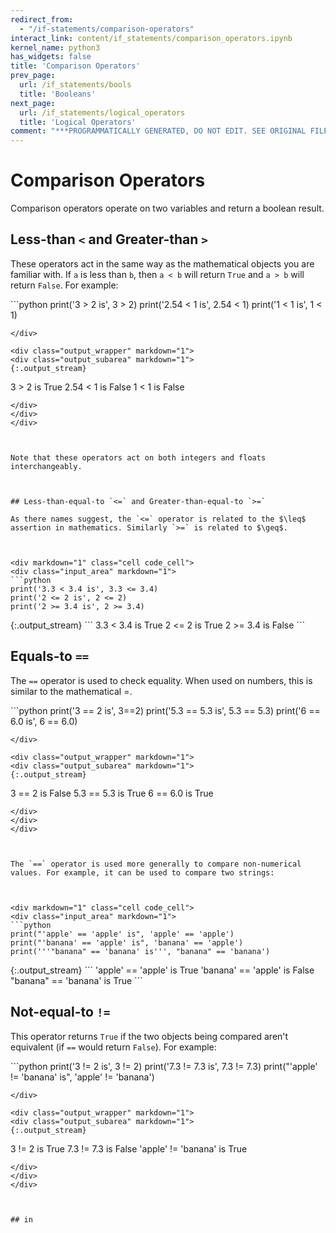 ```yaml
---
redirect_from:
  - "/if-statements/comparison-operators"
interact_link: content/if_statements/comparison_operators.ipynb
kernel_name: python3
has_widgets: false
title: 'Comparison Operators'
prev_page:
  url: /if_statements/bools
  title: 'Booleans'
next_page:
  url: /if_statements/logical_operators
  title: 'Logical Operators'
comment: "***PROGRAMMATICALLY GENERATED, DO NOT EDIT. SEE ORIGINAL FILES IN /content***"
---
```

# Comparison Operators
Comparison operators operate on two variables and return a boolean result.



## Less-than `<` and  Greater-than `>`
These operators act in the same way as the mathematical objects you are familiar with. If `a` is less than `b`, then `a < b` will return `True` and `a > b` will return `False`. For example:



<div markdown="1" class="cell code_cell">
<div class="input_area" markdown="1">
```python
print('3 > 2 is', 3 > 2)
print('2.54 < 1 is', 2.54 < 1)
print('1 < 1 is', 1 < 1)

```
</div>

<div class="output_wrapper" markdown="1">
<div class="output_subarea" markdown="1">
{:.output_stream}
```
3 > 2 is True
2.54 < 1 is False
1 < 1 is False
```
</div>
</div>
</div>



Note that these operators act on both integers and floats interchangeably.



## Less-than-equal-to `<=` and Greater-than-equal-to `>=`

As there names suggest, the `<=` operator is related to the $\leq$ assertion in mathematics. Similarly `>=` is related to $\geq$.



<div markdown="1" class="cell code_cell">
<div class="input_area" markdown="1">
```python
print('3.3 < 3.4 is', 3.3 <= 3.4)
print('2 <= 2 is', 2 <= 2)
print('2 >= 3.4 is', 2 >= 3.4)

```
</div>

<div class="output_wrapper" markdown="1">
<div class="output_subarea" markdown="1">
{:.output_stream}
```
3.3 < 3.4 is True
2 <= 2 is True
2 >= 3.4 is False
```
</div>
</div>
</div>



## Equals-to `==`
The `==` operator is used to check equality. When used on numbers, this is similar to the mathematical $=$.



<div markdown="1" class="cell code_cell">
<div class="input_area" markdown="1">
```python
print('3 == 2 is', 3==2)
print('5.3 == 5.3 is', 5.3 == 5.3)
print('6 == 6.0 is', 6 == 6.0)

```
</div>

<div class="output_wrapper" markdown="1">
<div class="output_subarea" markdown="1">
{:.output_stream}
```
3 == 2 is False
5.3 == 5.3 is True
6 == 6.0 is True
```
</div>
</div>
</div>



The `==` operator is used more generally to compare non-numerical values. For example, it can be used to compare two strings:



<div markdown="1" class="cell code_cell">
<div class="input_area" markdown="1">
```python
print("'apple' == 'apple' is", 'apple' == 'apple')
print("'banana' == 'apple' is", 'banana' == 'apple')
print('''"banana" == 'banana' is''', "banana" == 'banana')

```
</div>

<div class="output_wrapper" markdown="1">
<div class="output_subarea" markdown="1">
{:.output_stream}
```
'apple' == 'apple' is True
'banana' == 'apple' is False
"banana" == 'banana' is True
```
</div>
</div>
</div>



## Not-equal-to `!=`
This operator returns `True` if the two objects being compared aren't equivalent (if `==` would return `False`). For example:



<div markdown="1" class="cell code_cell">
<div class="input_area" markdown="1">
```python
print('3 != 2 is', 3 != 2)
print('7.3 != 7.3 is', 7.3 != 7.3)
print("'apple' != 'banana' is", 'apple' != 'banana')

```
</div>

<div class="output_wrapper" markdown="1">
<div class="output_subarea" markdown="1">
{:.output_stream}
```
3 != 2 is True
7.3 != 7.3 is False
'apple' != 'banana' is True
```
</div>
</div>
</div>



## in

